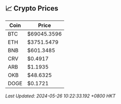 ## 📈 Crypto Prices

| Coin | Price |
| ---- | ----- |
| BTC | $69045.3596 |
| ETH | $3751.5479 |
| BNB | $601.3485 |
| CRV | $0.4917 |
| ARB | $1.1935 |
| OKB | $48.6325 |
| DOGE | $0.1721 |

_Last Updated: 2024-05-26 10:22:33.192 +0800 HKT_